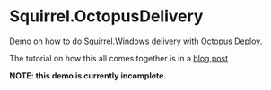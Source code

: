 # Squirrel.OctopusDelivery
Demo on how to do Squirrel.Windows delivery with Octopus Deploy.

The tutorial on how this all comes together is in a [blog post](https://chaseflorell.github.io/devops/2015/08/07/deploying-squirrel.windows-apps-with-octopus-deploy/)

**NOTE: this demo is currently incomplete.**